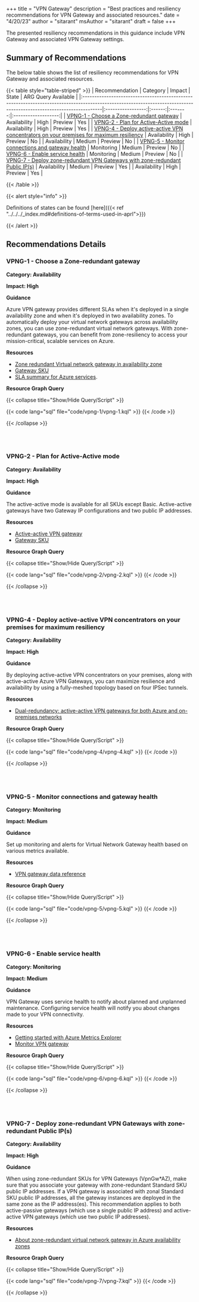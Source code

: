 +++
title = "VPN Gateway"
description = "Best practices and resiliency recommendations for VPN Gateway and associated resources."
date = "4/20/23"
author = "sitarant"
msAuthor = "sitarant"
draft = false
+++

The presented resiliency recommendations in this guidance include VPN Gateway and associated VPN Gateway settings.

## Summary of Recommendations

The below table shows the list of resiliency recommendations for VPN Gateway and associated resources.

{{< table style="table-striped" >}}
| Recommendation                                                                                                                                                      |     Category      | Impact |  State  | ARG Query Available |
|:--------------------------------------------------------------------------------------------------------------------------------------------------------------------|:-----------------:|:------:|:-------:|:-------------------:|
| [VPNG-1 - Choose a Zone-redundant gateway](#vpng-1---choose-a-zone-redundant-gateway)                                                                               |   Availability    |  High  | Preview |         Yes         |
| [VPNG-2 - Plan for Active-Active mode](#vpng-2---plan-for-active-active-mode)                                                                                       |   Availability    |  High  | Preview |         Yes         |
| [VPNG-4 - Deploy active-active VPN concentrators on your premises for maximum resiliency](#vpng-4---deploy-active-active-vpn-concentrators-on-your-premises-for-maximum-resiliency) | Availability | High | Preview | No |                                                                | Availability |  Medium  | Preview |         No          |
| [VPNG-5 - Monitor connections and gateway health](#vpng-5---monitor-connections-and-gateway-health)                                                                 |    Monitoring     | Medium | Preview |         No          |
| [VPNG-6 - Enable service health](#vpng-6---enable-service-health)                                                                                                   |    Monitoring     | Medium | Preview |         No          |
| [VPNG-7 - Deploy zone-redundant VPN Gateways with zone-redundant Public IP(s)](#vpng-7---deploy-zone-redundant-vpn-gateways-with-zone-redundant-public-ips)         | Availability | Medium | Preview | Yes |                                                                                          |    Availability     | High | Preview |         Yes          |

{{< /table >}}

{{< alert style="info" >}}

Definitions of states can be found [here]({{< ref "../../../_index.md#definitions-of-terms-used-in-aprl">}})

{{< /alert >}}

## Recommendations Details

### VPNG-1 - Choose a Zone-redundant gateway

**Category: Availability**

**Impact: High**

**Guidance**

Azure VPN gateway provides different SLAs when it's deployed in a single availability zone and when it's deployed in two availability zones. To automatically deploy your virtual network gateways across availability zones, you can use zone-redundant virtual network gateways. With zone-redundant gateways, you can benefit from zone-resiliency to access your mission-critical, scalable services on Azure.

**Resources**

- [Zone redundant Virtual network gateway in availability zone](https://learn.microsoft.com/azure/vpn-gateway/about-zone-redundant-vnet-gateways)
- [Gateway SKU](https://learn.microsoft.com/azure/vpn-gateway/about-zone-redundant-vnet-gateways#gwskus)
- [SLA summary for Azure services](https://www.microsoft.com/licensing/docs/view/Service-Level-Agreements-SLA-for-Online-Services?lang=1).

**Resource Graph Query**

{{< collapse title="Show/Hide Query/Script" >}}

{{< code lang="sql" file="code/vpng-1/vpng-1.kql" >}} {{< /code >}}

{{< /collapse >}}

<br><br>

### VPNG-2 - Plan for Active-Active mode

**Category: Availability**

**Impact: High**

**Guidance**

The active-active mode is available for all SKUs except Basic.
Active-active gateways have two Gateway IP configurations and two public IP addresses.

**Resources**

- [Active-active VPN gateway](https://learn.microsoft.com/azure/vpn-gateway/active-active-portal#gateway)
- [Gateway SKU](https://learn.microsoft.com/azure/vpn-gateway/vpn-gateway-about-vpn-gateway-settings#gwsku)

**Resource Graph Query**

{{< collapse title="Show/Hide Query/Script" >}}

{{< code lang="sql" file="code/vpng-2/vpng-2.kql" >}} {{< /code >}}

{{< /collapse >}}

<br><br>

### VPNG-4 - Deploy active-active VPN concentrators on your premises for maximum resiliency

**Category: Availability**

**Impact: High**

**Guidance**

By deploying active-active VPN concentrators on your premises, along with active-active Azure VPN Gateways, you can maximize resilience and availability by using a fully-meshed topology based on four IPSec tunnels.

**Resources**

- [Dual-redundancy: active-active VPN gateways for both Azure and on-premises networks](https://learn.microsoft.com/azure/vpn-gateway/vpn-gateway-highlyavailable#dual-redundancy-active-active-vpn-gateways-for-both-azure-and-on-premises-networks)


**Resource Graph Query**

{{< collapse title="Show/Hide Query/Script" >}}

{{< code lang="sql" file="code/vpng-4/vpng-4.kql" >}} {{< /code >}}

{{< /collapse >}}

<br><br>

### VPNG-5 - Monitor connections and gateway health

**Category: Monitoring**

**Impact: Medium**

**Guidance**

Set up monitoring and alerts for Virtual Network Gateway health based on various metrics available.

**Resources**

- [VPN gateway data reference](https://learn.microsoft.com/azure/vpn-gateway/monitor-vpn-gateway-reference)

**Resource Graph Query**

{{< collapse title="Show/Hide Query/Script" >}}

{{< code lang="sql" file="code/vpng-5/vpng-5.kql" >}} {{< /code >}}

{{< /collapse >}}

<br><br>

### VPNG-6 - Enable service health

**Category: Monitoring**

**Impact: Medium**

**Guidance**

VPN Gateway uses service health to notify about planned and unplanned maintenance. Configuring service health will notify you about changes made to your VPN connectivity.

**Resources**

- [Getting started with Azure Metrics Explorer](hhttps://learn.microsoft.com/azure/azure-monitor/essentials/metrics-getting-started)
- [Monitor VPN gateway](hhttps://learn.microsoft.com/azure/vpn-gateway/monitor-vpn-gateway-reference#metrics)

**Resource Graph Query**

{{< collapse title="Show/Hide Query/Script" >}}

{{< code lang="sql" file="code/vpng-6/vpng-6.kql" >}} {{< /code >}}

{{< /collapse >}}

<br><br>

### VPNG-7 - Deploy zone-redundant VPN Gateways with zone-redundant Public IP(s)

**Category: Availability**

**Impact: High**

**Guidance**

When using zone-redundant SKUs for VPN Gateways (VpnGw*AZ), make sure that you associate your gateway with zone-redundant Standard SKU public IP addresses. If a VPN gateway is associated with zonal Standard SKU public IP addresses, all the gateway instances are deployed in the same zone as the IP address(es). This recommendation applies to both active-passive gateways (which use a single public IP address) and active-active VPN gateways (which use two public IP addresses).

**Resources**

- [About zone-redundant virtual network gateway in Azure availability zones](https://learn.microsoft.com/azure/vpn-gateway/about-zone-redundant-vnet-gateways)

**Resource Graph Query**

{{< collapse title="Show/Hide Query/Script" >}}

{{< code lang="sql" file="code/vpng-7/vpng-7.kql" >}} {{< /code >}}

{{< /collapse >}}

<br><br>


